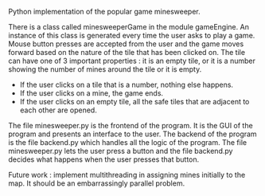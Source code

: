 Python implementation of the popular game minesweeper.

There is a class called minesweeperGame in the module gameEngine. An instance
of this class is generated every time the user asks to play a game. Mouse
button presses are accepted from the user and the game moves forward based on
the nature of the tile that has been clicked on. The tile can have one of 3
important properties : it is an empty tile, or it is a number showing the
number of mines around the tile or it is empty.

- If the user clicks on a tile that is a number, nothing else happens.
- If the user clicks on a mine, the game ends.
- If the user clicks on an empty tile, all the safe tiles that are adjacent to
  each other are opened.

The file minesweeper.py is the frontend of the program. It is the GUI of the
program and presents an interface to the user. The backend of the program is
the file backend.py which handles all the logic of the program. The file
minesweeper.py lets the user press a button and the file backend.py decides
what happens when the user presses that button.

Future work : implement multithreading in assigning mines initially to the map.
It should be an embarrassingly parallel problem.

